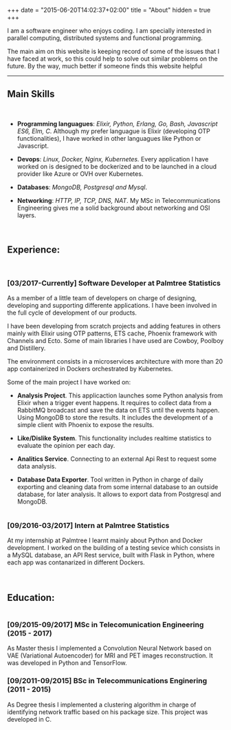 +++
date = "2015-06-20T14:02:37+02:00"
title = "About"
hidden = true
+++
  
I am a software engineer who enjoys coding. I am specially interested in parallel computing, distributed systems and functional programming. 

The main aim on this website is keeping record of some of the issues that I have faced at work, so this could help to solve out similar problems on the future. By the way, much better if someone finds this website helpful
***

## Main Skills
<pre>

</pre>

* **Programming languagues**:  *Elixir, Python, Erlang, Go, Bash, Javascript ES6, Elm, C*. Although my prefer languague is Elixir (developing OTP functionalities), I have worked in other languagues like Python or Javascript. 

* **Devops**: *Linux, Docker, Nginx, Kubernetes.* Every application I have worked on is designed to be dockerized and to be launched in a cloud provider like Azure or OVH over Kubernetes. 

* **Databases**: *MongoDB, Postgresql and Mysql*. 

* **Networking**: *HTTP, IP, TCP, DNS, NAT*. My MSc in Telecommunications Engineering gives me a solid background about networking and OSI layers.  


<pre>

</pre>

## Experience:

<pre></pre>

<pre></pre>

### [03/2017-Currently] Software Developer at Palmtree Statistics
As a member of a little team of developers on charge of designing, developing and supporting differente applications. I have been involved in the full cycle of development of our products. 

I have been developing from scratch projects and adding features in others mainly with Elixir using OTP patterns, ETS cache, Phoenix framework with Channels and Ecto. Some of main libraries I have used are Cowboy, Poolboy and Distillery. 

The environment consists in a microservices architecture with more than 20 app containerized in Dockers orchestrated by Kubernetes. 

Some of the main project I have worked on: 

* **Analysis Project**. This applicaction launches some Python analysis from Elixir when a trigger event happens. It requires to collect data from a RabbitMQ broadcast and save the data on ETS until the events happen. Using MongoDB to store the results. It includes the development of a simple client with Phoenix to expose the results.  

* **Like/Dislike System**. This functionality includes realtime statistics to evaluate the opinion per each day. 

* **Analitics Service**. Connecting to an external Api Rest to request some data analysis. 

* **Database Data Exporter**. Tool written in Python in charge of daily exporting and cleaning data from some internal database to an outside database, for later analysis. It allows to export data from Postgresql and MongoDB. 

<pre></pre>

### [09/2016-03/2017] Intern at Palmtree Statistics   
At my internship at Palmtree I learnt mainly about Python and Docker development. I worked on the building of a testing sevice which consists in a MySQL database, an API Rest service, built with Flask in Python, where each app was contanarized in different Dockers.  

&nbsp;
## Education:
<pre></pre>

### [09/2015-09/2017] MSc in Telecomunication Engineering  (2015 - 2017)

As Master thesis I implemented a Convolution Neural Network
based on VAE (Variational Autoencoder) for MRI and PET images reconstruction. It was
developed in Python and TensorFlow.

### [09/2011-09/2015] BSc in Telecommunications Enginering  (2011 - 2015)

As Degree thesis I implemented a clustering algorithm in charge of identifying network traffic based on his package size. This project was developed in C.  